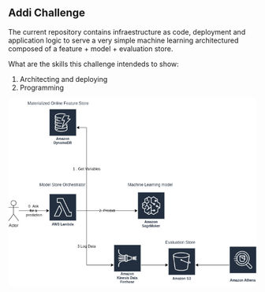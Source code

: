 ## Addi Challenge
The current repository contains infraestructure as code, deployment and application logic to serve a very simple machine learning architectured composed of a feature + model + evaluation store.

What are the skills this challenge intendeds to show:
1. Architecting and deploying
2. Programming



<img src="./docs/images/addi_diag.png" align="center"/>
<!-- <img align="left" width="0" height="192px" hspace="10"/> -->
